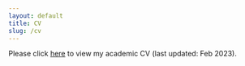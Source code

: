 ```yaml
---
layout: default
title: CV
slug: /cv
---
```


Please click [here](assets/li_CV.pdf) to view my academic CV (last updated: Feb 2023).

<br />
<br />
